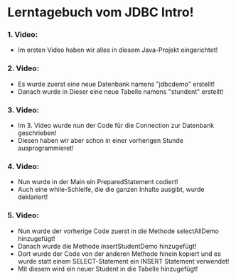 # Lerntagebuch vom JDBC Intro!

### 1. Video:
- Im ersten Video haben wir alles in diesem Java-Projekt eingerichtet!

### 2. Video:
- Es wurde zuerst eine neue Datenbank namens "jdbcdemo" erstellt!
- Danach wurde in Dieser eine neue Tabelle namens "stundent" erstellt!

### 3. Video:
- Im 3. Video wurde nun der Code für die Connection zur Datenbank geschrieben!
- Diesen haben wir aber schon in einer vorherigen Stunde ausprogrammieret!

### 4. Video:
- Nun wurde in der Main ein PreparedStatement codiert!
- Auch eine while-Schleife, die die ganzen Inhalte ausgibt, wurde deklariert!

### 5. Video:
- Nun wurde der vorherige Code zuerst in die Methode selectAllDemo hinzugefügt!
- Danach wurde die Methode insertStudentDemo hinzugefügt!
- Dort wurde der Code von der anderen Methode hinein kopiert und es wurde statt einem SELECT-Statement ein INSERT Statement verwendet!
- Mit diesem wird ein neuer Student in die Tabelle hinzugefügt!